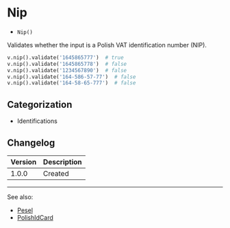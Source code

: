 # Nip

- `Nip()`

Validates whether the input is a Polish VAT identification number (NIP).

```python
v.nip().validate('1645865777')  # true
v.nip().validate('1645865778')  # false
v.nip().validate('1234567890')  # false
v.nip().validate('164-586-57-77')  # false
v.nip().validate('164-58-65-777')  # false
```

## Categorization

- Identifications

## Changelog

Version | Description
--------|-------------
  1.0.0 | Created

***
See also:

- [Pesel](Pesel.md)
- [PolishIdCard](PolishIdCard.md)